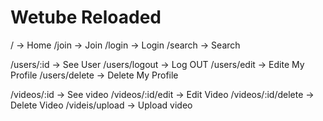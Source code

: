 # Wetube Reloaded

/ -> Home
/join -> Join
/login -> Login
/search -> Search


/users/:id -> See User
/users/logout -> Log OUT
/users/edit -> Edite My Profile
/users/delete -> Delete My Profile

/videos/:id -> See video
/videos/:id/edit -> Edit Video
/videos/:id/delete -> Delete Video 
/videis/upload -> Upload video
